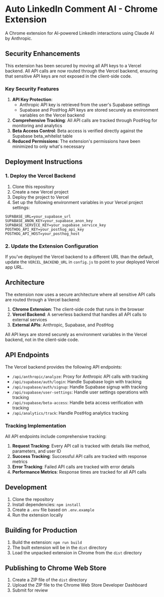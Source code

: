 # Auto LinkedIn Comment AI - Chrome Extension

A Chrome extension for AI-powered LinkedIn interactions using Claude AI by Anthropic.

## Security Enhancements

This extension has been secured by moving all API keys to a Vercel backend. All API calls are now routed through the Vercel backend, ensuring that sensitive API keys are not exposed in the client-side code.

### Key Security Features

1. **API Key Protection**: 
   - Anthropic API key is retrieved from the user's Supabase settings
   - Supabase and PostHog API keys are stored securely as environment variables on the Vercel backend
2. **Comprehensive Tracking**: All API calls are tracked through PostHog for monitoring and analytics
3. **Beta Access Control**: Beta access is verified directly against the Supabase beta_whitelist table
4. **Reduced Permissions**: The extension's permissions have been minimized to only what's necessary

## Deployment Instructions

### 1. Deploy the Vercel Backend

1. Clone this repository
2. Create a new Vercel project
3. Deploy the project to Vercel
4. Set up the following environment variables in your Vercel project settings:

```
SUPABASE_URL=your_supabase_url
SUPABASE_ANON_KEY=your_supabase_anon_key
SUPABASE_SERVICE_KEY=your_supabase_service_key
POSTHOG_API_KEY=your_posthog_api_key
POSTHOG_API_HOST=your_posthog_host
```

### 2. Update the Extension Configuration

If you've deployed the Vercel backend to a different URL than the default, update the `VERCEL_BACKEND_URL` in `config.js` to point to your deployed Vercel app URL.

## Architecture

The extension now uses a secure architecture where all sensitive API calls are routed through a Vercel backend:

1. **Chrome Extension**: The client-side code that runs in the browser
2. **Vercel Backend**: A serverless backend that handles all API calls to external services
3. **External APIs**: Anthropic, Supabase, and PostHog

All API keys are stored securely as environment variables in the Vercel backend, not in the client-side code.

## API Endpoints

The Vercel backend provides the following API endpoints:

- `/api/anthropic/analyze`: Proxy for Anthropic API calls with tracking
- `/api/supabase/auth/login`: Handle Supabase login with tracking
- `/api/supabase/auth/signup`: Handle Supabase signup with tracking
- `/api/supabase/user-settings`: Handle user settings operations with tracking
- `/api/supabase/beta-access`: Handle beta access verification with tracking
- `/api/analytics/track`: Handle PostHog analytics tracking

### Tracking Implementation

All API endpoints include comprehensive tracking:

1. **Request Tracking**: Every API call is tracked with details like method, parameters, and user ID
2. **Success Tracking**: Successful API calls are tracked with response metrics
3. **Error Tracking**: Failed API calls are tracked with error details
4. **Performance Metrics**: Response times are tracked for all API calls

## Development

1. Clone the repository
2. Install dependencies: `npm install`
3. Create a `.env` file based on `.env.example`
4. Run the extension locally

## Building for Production

1. Build the extension: `npm run build`
2. The built extension will be in the `dist` directory
3. Load the unpacked extension in Chrome from the `dist` directory

## Publishing to Chrome Web Store

1. Create a ZIP file of the `dist` directory
2. Upload the ZIP file to the Chrome Web Store Developer Dashboard
3. Submit for review
